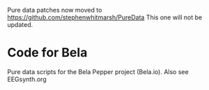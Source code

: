 Pure data patches now moved to https://github.com/stephenwhitmarsh/PureData
This one will not be updated.

# Code for Bela
Pure data scripts for the Bela Pepper project (Bela.io). 
Also see EEGsynth.org
